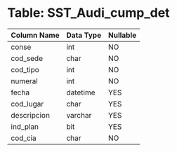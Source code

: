 # Table: SST_Audi_cump_det

| Column Name | Data Type | Nullable |
|-------------|-----------|----------|
| conse | int | NO |
| cod_sede | char | NO |
| cod_tipo | int | NO |
| numeral | int | NO |
| fecha | datetime | YES |
| cod_lugar | char | YES |
| descripcion | varchar | YES |
| ind_plan | bit | YES |
| cod_cia | char | NO |
